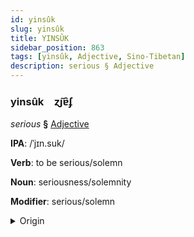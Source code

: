 ```yaml
---
id: yinsûk
slug: yinsûk
title: YINSÛK
sidebar_position: 863
tags: [yinsûk, Adjective, Sino-Tibetan]
description: serious § Adjective
---
```


### yinsûk&emsp;<span kind="abugida">ɀ̃ȷɐ̑ʄ</span>

*serious* **§** [Adjective](../../tags/Adjective)

**IPA**: /ˈjɪn.suk/

**Verb**: to be serious/solemn

**Noun**: seriousness/solemnity

**Modifier**: serious/solemn

<details>
    <summary>Origin</summary>
    Cantonese 嚴肅 jim4 suk1 [jiːm.sʊk]<br/>
    <em>Sino-Tibetan Language Family</em>
</details>